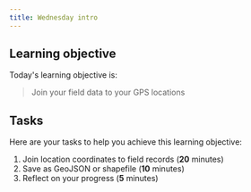 ```yaml
---
title: Wednesday intro
---
```


## Learning objective
Today's learning objective is:

> Join your field data to your GPS locations

## Tasks
Here are your tasks to help you achieve this learning objective:
1. Join location coordinates to field records (**20** minutes)
2. Save as GeoJSON or shapefile (**10** minutes)
2. Reflect on your progress (**5** minutes)

